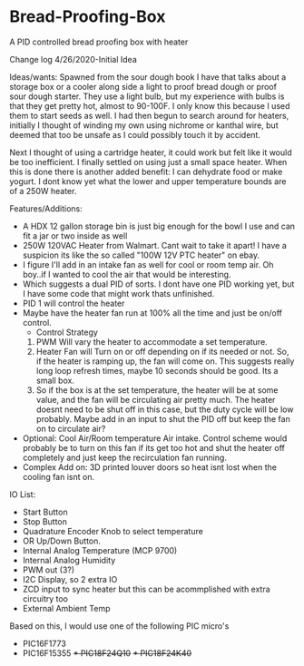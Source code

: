 # Bread-Proofing-Box
A PID controlled bread proofing box with heater

Change log
4/26/2020-Initial Idea


Ideas/wants: Spawned from the sour dough book I have that talks about a storage box or a cooler along side a light to proof bread dough or proof sour dough starter. They use a light bulb, but my experience with bulbs is that they get pretty hot, almost to 90-100F. I only know this because I used them to start seeds as well. I had then begun to search around for heaters, initially I thought of winding my own using nichrome or kanthal wire, but deemed that too be unsafe as I could possibly touch it by accident.

Next I thought of using a cartridge heater, it could work but felt like it would be too inefficient. I finally settled on using just a small space heater. When this is done there is another added benefit: I can dehydrate food or make yogurt. I dont know yet what the lower and upper temperature bounds are of a 250W heater.

Features/Additions:
* A HDX 12 gallon storage bin is just big enough for the bowl I use and can fit a jar or two inside as well
* 250W 120VAC Heater from Walmart. Cant wait to take it apart! I have a suspicion its like the so called "100W 12V PTC heater" on ebay.
* I figure I'll add in an intake fan as well for cool or room temp air. Oh boy..if I wanted to cool the air that would be interesting. 
* Which suggests a dual PID of sorts. I dont have one PID working yet, but I have some code that might work thats unfinished. 
* PID 1 will control the heater
* Maybe have the heater fan run at 100% all the time and just be on/off control. 
  * Control Strategy
  1) PWM Will vary the heater to accommodate a set temperature.
  2) Heater Fan will Turn on or off depending on if its needed or not. So, if the heater is ramping up, the fan will come on. This suggests really long loop refresh times, maybe 10 seconds should be good. Its a small box.
  3) So if the box is at the set temperature, the heater will be at some value, and the fan will be circulating air pretty much. The heater doesnt need to be shut off in this case, but the duty cycle will be low probably. Maybe add in an input to shut the PID off but keep the fan on to circulate air? 
* Optional: Cool Air/Room temperature Air intake. Control scheme would probably be to turn on this fan if its get too hot and shut the heater off completely and just keep the recirculation fan running.   
* Complex Add on: 3D printed louver doors so heat isnt lost when the cooling fan isnt on. 

IO List:
* Start Button
* Stop Button
* Quadrature Encoder Knob to select temperature
* OR Up/Down Button.
* Internal Analog Temperature (MCP 9700)
* Internal Analog Humidity
* PWM out (3?)
* I2C Display, so 2 extra IO
* ZCD input to sync heater but this can be acommplished with extra circuitry too
* External Ambient Temp

Based on this, I would use one of the following PIC micro's
* PIC16F1773
* PIC16F15355
~~* PIC18F24Q10~~
~~* PIC18F24K40~~
